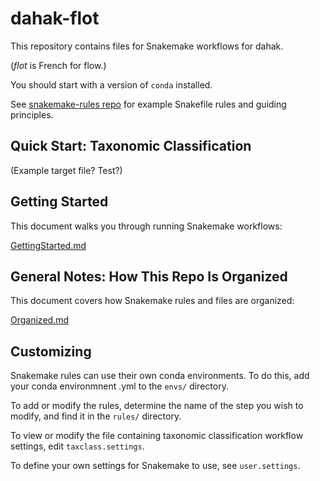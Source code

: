 # dahak-flot

This repository contains files for Snakemake workflows for dahak.

(*flot* is French for flow.)

You should start with a version of `conda` installed.

See [snakemake-rules repo](https://github.com/percyfal/snakemake-rules) 
for example Snakefile rules and guiding principles.

## Quick Start: Taxonomic Classification

(Example target file? Test?)

## Getting Started

This document walks you through running Snakemake workflows:

[GettingStarted.md](/GettingStarted.md)

## General Notes: How This Repo Is Organized

This document covers how Snakemake rules and files are organized:

[Organized.md](/Organized.md)

## Customizing

Snakemake rules can use their own conda environments.
To do this, add your conda environmnent .yml to the `envs/` directory.

To add or modify the rules, determine the name of the step
you wish to modify, and find it in the `rules/` directory.

To view or modify the file containing taxonomic classification workflow settings, 
edit `taxclass.settings`.

To define your own settings for Snakemake to use, see `user.settings`.

